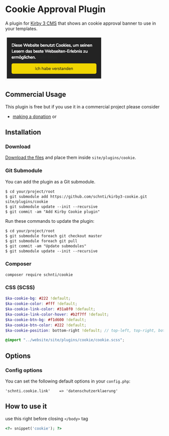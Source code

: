 # Cookie Approval Plugin

A plugin for [Kirby 3 CMS](http://getkirby.com) that shows an cookie approval banner to use in your templates.

![Cookie Approval Plugin Example](./cookie.png)

## Commercial Usage

This plugin is free but if you use it in a commercial project please consider

- [making a donation](https://www.paypal.me/schnti/5) or

## Installation


### Download

[Download the files](https://github.com/schnti/kirby3-cookie/archive/master.zip) and place them inside `site/plugins/cookie`.

### Git Submodule
You can add the plugin as a Git submodule.

    $ cd your/project/root
    $ git submodule add https://github.com/schnti/kirby3-cookie.git site/plugins/cookie
    $ git submodule update --init --recursive
    $ git commit -am "Add Kirby Cookie plugin"

Run these commands to update the plugin:

    $ cd your/project/root
    $ git submodule foreach git checkout master
    $ git submodule foreach git pull
    $ git commit -am "Update submodules"
    $ git submodule update --init --recursive

### Composer

```
composer require schnti/cookie
```

### CSS (SCSS)
```SCSS
$ka-cookie-bg: #222 !default;
$ka-cookie-color: #fff !default;
$ka-cookie-link-color: #31a8f0 !default;
$ka-cookie-link-color-hover: #b2f7ff !default;
$ka-cookie-btn-bg: #f1d600 !default;
$ka-cookie-btn-color: #222 !default;
$ka-cookie-position: bottom-right !default; // top-left, top-right, bottom-left, bottom-right
```

```SCSS
@import "../website/site/plugins/cookie/cookie.scss";
```

## Options

### Config options

You can set the following default options in your `config.php`:

```
'schnti.cookie.link'    => 'datenschutzerklaerung'
```

## How to use it

use this right before closing `</body>` tag

```php
<?= snippet('cookie'); ?>
```
